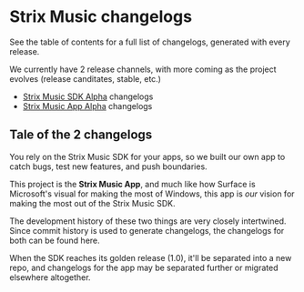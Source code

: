 # Strix Music changelogs

See the table of contents for a full list of changelogs, generated with every release.

We currently have 2 release channels, with more coming as the project evolves (release canditates, stable, etc.)

- [Strix Music SDK Alpha](./sdk/alpha/) changelogs
- [Strix Music App Alpha](./app/alpha/) changelogs

## Tale of the 2 changelogs

You rely on the Strix Music SDK for your apps, so we built our own app to catch bugs, test new features, and push boundaries.

This project is the **Strix Music App**, and much like how Surface is Microsoft's visual for making the most of Windows, this app is _our_ vision for making the most out of the Strix Music SDK.

The development history of these two things are very closely intertwined. Since commit history is used to generate changelogs, the changelogs for both can be found here.

When the SDK reaches its golden release (1.0), it'll be separated into a new repo, and changelogs for the app may be separated further or migrated elsewhere altogether.
